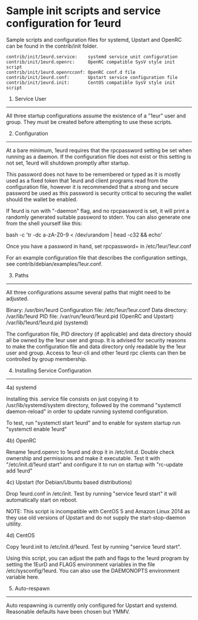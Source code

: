 Sample init scripts and service configuration for 1eurd
==========================================================

Sample scripts and configuration files for systemd, Upstart and OpenRC
can be found in the contrib/init folder.

    contrib/init/1eurd.service:    systemd service unit configuration
    contrib/init/1eurd.openrc:     OpenRC compatible SysV style init script
    contrib/init/1eurd.openrcconf: OpenRC conf.d file
    contrib/init/1eurd.conf:       Upstart service configuration file
    contrib/init/1eurd.init:       CentOS compatible SysV style init script

1. Service User
---------------------------------

All three startup configurations assume the existence of a "1eur" user
and group.  They must be created before attempting to use these scripts.

2. Configuration
---------------------------------

At a bare minimum, 1eurd requires that the rpcpassword setting be set
when running as a daemon.  If the configuration file does not exist or this
setting is not set, 1eurd will shutdown promptly after startup.

This password does not have to be remembered or typed as it is mostly used
as a fixed token that 1eurd and client programs read from the configuration
file, however it is recommended that a strong and secure password be used
as this password is security critical to securing the wallet should the
wallet be enabled.

If 1eurd is run with "-daemon" flag, and no rpcpassword is set, it will
print a randomly generated suitable password to stderr.  You can also
generate one from the shell yourself like this:

bash -c 'tr -dc a-zA-Z0-9 < /dev/urandom | head -c32 && echo'

Once you have a password in hand, set rpcpassword= in /etc/1eur/1eur.conf

For an example configuration file that describes the configuration settings,
see contrib/debian/examples/1eur.conf.

3. Paths
---------------------------------

All three configurations assume several paths that might need to be adjusted.

Binary:              /usr/bin/1eurd
Configuration file:  /etc/1eur/1eur.conf
Data directory:      /var/lib/1eurd
PID file:            /var/run/1eurd/1eurd.pid (OpenRC and Upstart)
                     /var/lib/1eurd/1eurd.pid (systemd)

The configuration file, PID directory (if applicable) and data directory
should all be owned by the 1eur user and group.  It is advised for security
reasons to make the configuration file and data directory only readable by the
1eur user and group.  Access to 1eur-cli and other 1eurd rpc clients
can then be controlled by group membership.

4. Installing Service Configuration
-----------------------------------

4a) systemd

Installing this .service file consists on just copying it to
/usr/lib/systemd/system directory, followed by the command
"systemctl daemon-reload" in order to update running systemd configuration.

To test, run "systemctl start 1eurd" and to enable for system startup run
"systemctl enable 1eurd"

4b) OpenRC

Rename 1eurd.openrc to 1eurd and drop it in /etc/init.d.  Double
check ownership and permissions and make it executable.  Test it with
"/etc/init.d/1eurd start" and configure it to run on startup with
"rc-update add 1eurd"

4c) Upstart (for Debian/Ubuntu based distributions)

Drop 1eurd.conf in /etc/init.  Test by running "service 1eurd start"
it will automatically start on reboot.

NOTE: This script is incompatible with CentOS 5 and Amazon Linux 2014 as they
use old versions of Upstart and do not supply the start-stop-daemon uitility.

4d) CentOS

Copy 1eurd.init to /etc/init.d/1eurd. Test by running "service 1eurd start".

Using this script, you can adjust the path and flags to the 1eurd program by
setting the 1EurD and FLAGS environment variables in the file
/etc/sysconfig/1eurd. You can also use the DAEMONOPTS environment variable here.

5. Auto-respawn
-----------------------------------

Auto respawning is currently only configured for Upstart and systemd.
Reasonable defaults have been chosen but YMMV.
